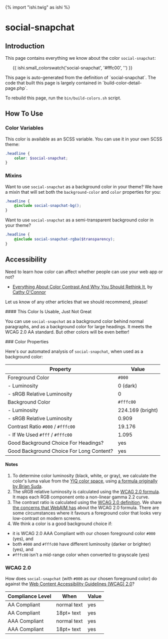{% import "ishi.twig" as ishi %}
# social-snapchat

## Introduction

This page contains everything we know about the color `social-snapchat`:

<div class="grid">
    <div class="cell">
        <div class="swatch">
            <ul>
                {{ ishi.small_colorswatch('social-snapchat', '#fffc00', '') }}
            </ul>
        </div>
    </div>
</div>

<div class="callout attention" markdown="1">
This page is auto-generated from the definition of `social-snapchat`. The code that built this page is largely contained in `build-color-detail-page.php`.

To rebuild this page, run the `bin/build-colors.sh` script.
</div>

## How To Use

### Color Variables

This color is available as an SCSS variable. You can use it in your own SCSS theme:

```scss
.headline {
    color: $social-snapchat;
}
```

### Mixins

Want to use `social-snapchat` as a background color in your theme? We have a mixin that will set both the `background-color` and `color` properties for you:

```scss
.headline {
    @include social-snapchat-bg();
}
```

Want to use `social-snapchat` as a semi-transparent background color in your theme?

```scss
.headline {
    @include social-snapchat-rgba($transparency);
}
```

## Accessibility

Need to learn how color can affect whether people can use your web app or not?

* [Everything About Color Contrast And Why You Should Rethink It](https://www.smashingmagazine.com/2014/10/color-contrast-tips-and-tools-for-accessibility/), by [Cathy O'Connor](http://www.twitter.com/cagocon)

Let us know of any other articles that we should recommend, please!
<div class="callout warning" markdown="1">
#### This Color Is Usable, Just Not Great

You can use `social-snapchat` as a background color behind normal paragraphs, and as a background color for large headings. It meets the WCAG 2.0 AA standard. But other colors will be even better!
</div>
### Color Properties

Here's our automated analysis of `social-snapchat`, when used as a background color:

Property | Value
---------|------
Foreground Color | `#000`
- Luminosity | 0 (dark)
- sRGB Relative Luminosity | 0
Background Color | `#fffc00`
- Luminosity | 224.169 (bright)
- sRGB Relative Luminosity | 0.909
Contrast Ratio `#000` / `#fffc00` | 19.176
- If We Used `#fff` / `#fffc00` | 1.095
Good Background Choice For Headings? | yes
Good Background Choice For Long Content? | yes

#### Notes

1. To determine color luminosity (black, white, or gray), we calculate the color's luma value from the [YIQ color space](https://en.wikipedia.org/wiki/YIQ), using [a formula originally by Brian Suda](https://24ways.org/2010/calculating-color-contrast/).
1. The sRGB relative luminosity is calculated using the [WCAG 2.0 formula](https://www.w3.org/TR/WCAG20/#relativeluminancedef). It maps each RGB component onto a non-linear gamma 2.2 curve.
1. The contrast ratio is calculated using the [WCAG 2.0 definition](https://www.w3.org/TR/2008/REC-WCAG20-20081211/#contrast-ratiodef). We share [the concerns that WebAIM has](http://webaim.org/blog/wcag-2-1-feedback/) about the WCAG 2.0 formula. There are some circumstances where it favours a foreground color that looks very low-contrast on modern screens.
1. We think a color is a good background choice if:
  - it is WCAG 2.0 AAA Compliant with our chosen foreground color `#000` (yes), and
  - both `#000` and `#fffc00` have different luminosity (darker or brighter) (yes), and
  - `#fffc00` isn't a mid-range color when converted to grayscale (yes)

### WCAG 2.0

How does `social-snapchat` (with `#000` as our chosen foreground color) do against the [Web Content Accessibility Guidelines (WCAG) 2.0](https://www.w3.org/TR/WCAG20/)?

Compliance Level | When | Value
-----------------|------|------
AA Compliant | normal text | yes
AA Compliant | 18pt+ text | yes
AAA Compliant | normal text | yes
AAA Compliant | 18pt+ text | yes